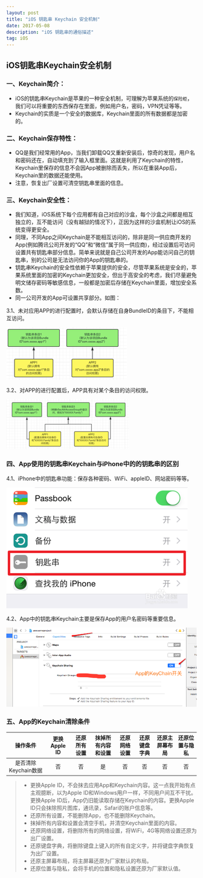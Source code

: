 ```yaml
---
layout: post
title: "iOS 钥匙串 Keychain 安全机制"
date: 2017-05-08 
description: "iOS 钥匙串的通俗描述"
tag: iOS 
---  
```



## iOS钥匙串Keychain安全机制

### **一、Keychain简介：**


* iOS的钥匙串Keychain是苹果的一种安全机制，可理解为苹果系统的`保险柜`，我们可以将重要的东西保存在里面，例如用户名，密码，VPN凭证等等。
* Keychain的实质是一个安全的数据库，Keychain里面的所有数据都是加密的。

### **二、Keychain保存特性：**

* QQ是我们经常用的App，当我们卸载QQ又重新安装后，惊奇的发现，用户名和密码还在，自动填充到了输入框里面。这就是利用了Keychain的特性，Keychain里保存的信息不会因App被删除而丢失，所以在重装App后，Keychain里的数据还能使用。
* 注意，恢复出厂设置可清空钥匙串里面的信息。

### **三、Keychain安全性：**

* 我们知道，iOS系统下每个应用都有自己对应的沙盒，每个沙盒之间都是相互独立的，互不能访问（没有越狱的情况下），正因为这样的沙盒机制让iOS的系统变得更安全。
* 同理，不同App之间Keychain是不能相互访问的，除非是同一供应商开发的App(例如腾讯公司开发的“QQ”和“微信”属于同一供应商)，经过设置后可访问设置共有钥匙串部分信息。简单来说就是自己公司开发的App能访问自己的钥匙串，别的公司是无法访问你的App的钥匙串的。
* 钥匙串Keychain的安全性依赖于苹果提供的安全，尽管苹果系统是安全的，苹果系统里面的加密的Keychain更加安全，但出于高安全的考虑，我们尽量避免明文储存密码等敏感信息，一般都是加密后存储在Keychain里面，增加安全系数。
* 同一公司开发的App可设置共享部分。如图：

3.1、未对应用APP的进行配置时，会默认存储在自身BundleID的条目下，不能相互访问。

![ ](/images/posts/keychain/appKeychain1.png)

3.2、对APP的进行配置后，APP具有对某个条目的访问权限。

![ ](/images/posts/keychain/appKeychain2.png)

### **四、App使用的钥匙串Keychain与iPhone中的的钥匙串的区别**

4.1、iPhone中的钥匙串功能：保存各种密码、WiFi、appleID、网站密码等等。

![ ](/images/posts/keychain/iosKeychainSw.png)

4.2、App中的钥匙串Keychain主要是保存App的用户名密码等重要信息。

![ ](/images/posts/keychain/keychainSw.png)

### **五、App的Keychain清除条件**

|操作条件|更换Apple ID|还原所有设置|抹掉所有内容和设置|还原网络设置|还原键盘字典|还原主屏幕布局|还原位置与隐私|
|:---:|:---:|:---:|:---:|:---:|:---:|:---:|:---:|
|是否清除Keychain数据|否|否|是|否|否|否|否|

> - 更换Apple ID，不会抹去应用App和Keychain内容。这一点我开始有点主观臆断，以为Apple ID和Windows用户一样，不同用户间互不干扰。更换Apple ID后，App仍旧能读取存储在Keychain的内容。更换Apple ID只会抹除照片图库，通讯录，Safari的账户信息等。
> - 还原所有设置，不能删除App，也不能删除Keychain。
> - 抹掉所有内容和设置会清空手机，并清空Keychain里面的内容。
> - 还原网络设置，将删除所有的网络设置，将WiFi，4G等网络设置还原为出厂设置。
> - 还原键盘字典，将删除键盘上键入的所有自定义字，并将键盘字典恢复为出厂设置。
> - 还原主屏幕布局，将主屏幕还原为厂家默认的布局。
> - 还原位置与隐私，会将手机的位置和隐私设置还原为厂家默认值。


